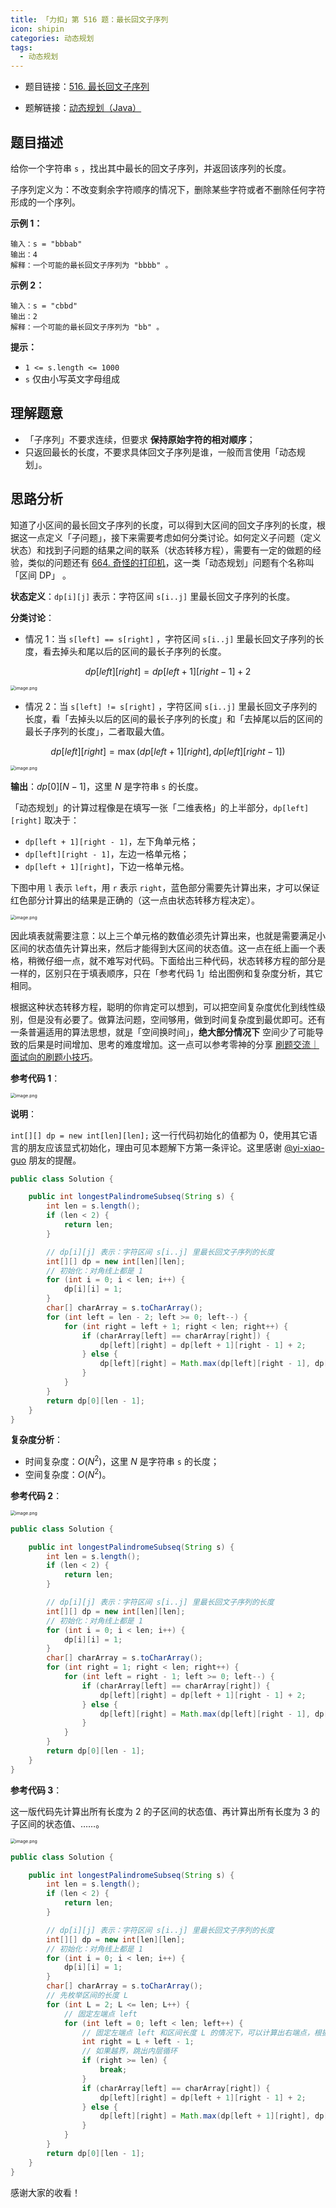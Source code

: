 ```yaml
---
title: 「力扣」第 516 题：最长回文子序列
icon: shipin
categories: 动态规划
tags:
  - 动态规划
---
```


+ 题目链接：[516. 最长回文子序列](https://leetcode-cn.com/problems/longest-palindromic-subsequence/)

+ 题解链接：[动态规划（Java）](https://leetcode-cn.com/problems/longest-palindromic-subsequence/solution/dong-tai-gui-hua-java-by-liweiwei1419-yz55/)

## 题目描述

给你一个字符串 `s` ，找出其中最长的回文子序列，并返回该序列的长度。

子序列定义为：不改变剩余字符顺序的情况下，删除某些字符或者不删除任何字符形成的一个序列。

**示例 1：**

```
输入：s = "bbbab"
输出：4
解释：一个可能的最长回文子序列为 "bbbb" 。
```

**示例 2：**

```
输入：s = "cbbd"
输出：2
解释：一个可能的最长回文子序列为 "bb" 。
```

 **提示：**

- `1 <= s.length <= 1000`
- `s` 仅由小写英文字母组成

## 理解题意

+ 「子序列」不要求连续，但要求 **保持原始字符的相对顺序**；
+ 只返回最长的长度，不要求具体回文子序列是谁，一般而言使用「动态规划」。

## 思路分析

知道了小区间的最长回文子序列的长度，可以得到大区间的回文子序列的长度，根据这一点定义「子问题」，接下来需要考虑如何分类讨论。如何定义子问题（定义状态）和找到子问题的结果之间的联系（状态转移方程），需要有一定的做题的经验，类似的问题还有 [664. 奇怪的打印机](/problems/strange-printer/)，这一类「动态规划」问题有个名称叫「区间 DP」 。

**状态定义**：`dp[i][j]` 表示：字符区间 `s[i..j]` 里最长回文子序列的长度。

**分类讨论**：

+ 情况 1：当 `s[left] == s[right]` ，字符区间 `s[i..j]` 里最长回文子序列的长度，看去掉头和尾以后的区间的最长子序列的长度。

$$
dp[left][right] = dp[left + 1][right - 1] + 2
$$

<img src="https://tva1.sinaimg.cn/large/008i3skNgy1gxh4pcubl1j30r606uwei.jpg" alt="image.png" style="zoom:50%;" />

+ 情况 2：当 `s[left] != s[right]` ，字符区间 `s[i..j]` 里最长回文子序列的长度，看「去掉头以后的区间的最长子序列的长度」和「去掉尾以后的区间的最长子序列的长度」，二者取最大值。

$$
dp[left][right] = \max(dp[left + 1][right], dp[left][right - 1])
$$

<img src="https://tva1.sinaimg.cn/large/008i3skNgy1gxh4pd6xj5j30qa08w74j.jpg" alt="image.png" style="zoom:50%;" />

**输出**：$dp[0][N - 1]$，这里 $N$ 是字符串 `s` 的长度。

「动态规划」的计算过程像是在填写一张「二维表格」的上半部分，`dp[left][right]` 取决于：

+ `dp[left + 1][right - 1]`，左下角单元格；
+ `dp[left][right - 1]`，左边一格单元格；
+ `dp[left + 1][right]`，下边一格单元格。

下图中用 `l` 表示 `left`，用 `r` 表示 `right`，蓝色部分需要先计算出来，才可以保证红色部分计算出的结果是正确的（这一点由状态转移方程决定）。

<img src="https://tva1.sinaimg.cn/large/008i3skNgy1gxh4pfooqqj30jc0g874p.jpg" alt="image.png" style="zoom:50%;" />

因此填表就需要注意：以上三个单元格的数值必须先计算出来，也就是需要满足小区间的状态值先计算出来，然后才能得到大区间的状态值。这一点在纸上画一个表格，稍微仔细一点，就不难写对代码。下面给出三种代码，状态转移方程的部分是一样的，区别只在于填表顺序，只在「参考代码 1」给出图例和复杂度分析，其它相同。

根据这种状态转移方程，聪明的你肯定可以想到，可以把空间复杂度优化到线性级别，但是没有必要了。做算法问题，空间够用，做到时间复杂度到最优即可。还有一条普遍适用的算法思想，就是「空间换时间」，**绝大部分情况下** 空间少了可能导致的后果是时间增加、思考的难度增加。这一点可以参考零神的分享 [刷题交流｜面试向的刷题小技巧](https://leetcode-cn.com/circle/discuss/9iLkc2/)。

**参考代码 1**：

<img src="https://tva1.sinaimg.cn/large/008i3skNgy1gxh4pis5vsj30mq0sctaf.jpg" alt="image.png" style="zoom:50%;" />

**说明**：

`int[][] dp = new int[len][len];` 这一行代码初始化的值都为 $0$，使用其它语言的朋友应该显式初始化，理由可见本题解下方第一条评论。这里感谢 [@yi-xiao-guo](/u/yi-xiao-guo/) 朋友的提醒。


```java
public class Solution {

    public int longestPalindromeSubseq(String s) {
        int len = s.length();
        if (len < 2) {
            return len;
        }

        // dp[i][j] 表示：字符区间 s[i..j] 里最长回文子序列的长度
        int[][] dp = new int[len][len];
        // 初始化：对角线上都是 1
        for (int i = 0; i < len; i++) {
            dp[i][i] = 1;
        }
        char[] charArray = s.toCharArray();
        for (int left = len - 2; left >= 0; left--) {
            for (int right = left + 1; right < len; right++) {
                if (charArray[left] == charArray[right]) {
                    dp[left][right] = dp[left + 1][right - 1] + 2;
                } else {
                    dp[left][right] = Math.max(dp[left][right - 1], dp[left + 1][right]);
                }
            }
        }
        return dp[0][len - 1];
    }
}
```

**复杂度分析**：

+ 时间复杂度：$O(N^2)$，这里 $N$ 是字符串 `s` 的长度；
+ 空间复杂度：$O(N^2)$。

**参考代码 2**：

<img src="https://tva1.sinaimg.cn/large/008i3skNgy1gxh4pmk71tj30j80ict9g.jpg" alt="image.png" style="zoom:50%;" />

```java
public class Solution {

    public int longestPalindromeSubseq(String s) {
        int len = s.length();
        if (len < 2) {
            return len;
        }

        // dp[i][j] 表示：字符区间 s[i..j] 里最长回文子序列的长度
        int[][] dp = new int[len][len];
        // 初始化：对角线上都是 1
        for (int i = 0; i < len; i++) {
            dp[i][i] = 1;
        }
        char[] charArray = s.toCharArray();
        for (int right = 1; right < len; right++) {
            for (int left = right - 1; left >= 0; left--) {
                if (charArray[left] == charArray[right]) {
                    dp[left][right] = dp[left + 1][right - 1] + 2;
                } else {
                    dp[left][right] = Math.max(dp[left][right - 1], dp[left + 1][right]);
                }
            }
        }
        return dp[0][len - 1];
    }
}
```

**参考代码 3**：

这一版代码先计算出所有长度为 $2$ 的子区间的状态值、再计算出所有长度为 $3$ 的子区间的状态值、……。

<img src="https://tva1.sinaimg.cn/large/008i3skNgy1gxh4ppjtbyj30k20iu3z9.jpg" alt="image.png" style="zoom: 50%;" />

```java
public class Solution {

    public int longestPalindromeSubseq(String s) {
        int len = s.length();
        if (len < 2) {
            return len;
        }

        // dp[i][j] 表示：字符区间 s[i..j] 里最长回文子序列的长度
        int[][] dp = new int[len][len];
        // 初始化：对角线上都是 1
        for (int i = 0; i < len; i++) {
            dp[i][i] = 1;
        }
        char[] charArray = s.toCharArray();
        // 先枚举区间的长度 L
        for (int L = 2; L <= len; L++) {
            // 固定左端点 left
            for (int left = 0; left < len; left++) {
                // 固定左端点 left 和区间长度 L 的情况下，可以计算出右端点，根据 L = right - left + 1 得
                int right = L + left - 1;
                // 如果越界，跳出内层循环
                if (right >= len) {
                    break;
                }
                if (charArray[left] == charArray[right]) {
                    dp[left][right] = dp[left + 1][right - 1] + 2;
                } else {
                    dp[left][right] = Math.max(dp[left + 1][right], dp[left][right - 1]);
                }
            }
        }
        return dp[0][len - 1];
    }
}
```

感谢大家的收看！